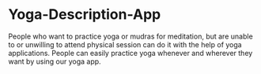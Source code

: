 # Yoga-Description-App
People who want to practice yoga or mudras for meditation, but are unable to or unwilling to attend
physical session can do it with the help of yoga applications. People can easily practice yoga
whenever and wherever they want by using our yoga app.
